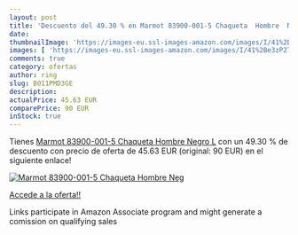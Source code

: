 ```yaml
---
layout: post
title: 'Descuento del 49.30 % en Marmot 83900-001-5 Chaqueta  Hombre  Neg'
date: 
thumbnailImage: 'https://images-eu.ssl-images-amazon.com/images/I/41%2Be3zP2TzL._SL200_.jpg'
images: [ 'https://images-eu.ssl-images-amazon.com/images/I/41%2Be3zP2TzL._SL200_.jpg' ]
comments: true
category: ofertas
author: ring
slug: B011PMD3GE
description:
actualPrice: 45.63 EUR
comparePrice: 90 EUR
inStock: true
---
```


Tienes [Marmot 83900-001-5 Chaqueta  Hombre  Negro  L](https://www.amazon.es/dp/B011PMD3GE/?tag=tolees-21) con un 49.30 % de descuento con precio de oferta de 45.63 EUR (original: 90 EUR) en el siguiente enlace!

[![Marmot 83900-001-5 Chaqueta  Hombre  Neg](https://images-eu.ssl-images-amazon.com/images/I/41%2Be3zP2TzL._SL200_.jpg)](https://www.amazon.es/dp/B011PMD3GE/?tag=tolees-21)

[Accede a la oferta!!](https://www.amazon.es/dp/B011PMD3GE/?tag=tolees-21)

Links participate in Amazon Associate program and might generate a comission on qualifying sales


